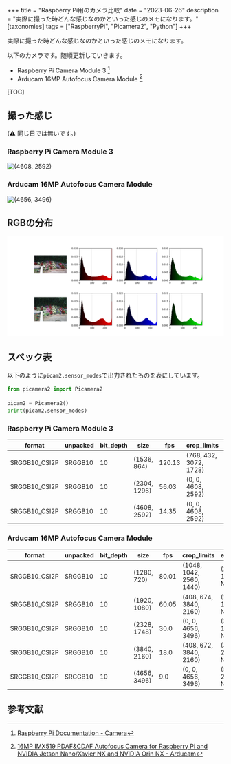 +++
title = "Raspberry Pi用のカメラ比較"
date = "2023-06-26"
description = "実際に撮った時どんな感じなのかといった感じのメモになります。"
[taxonomies]
tags = ["RaspberryPi", "Picamera2", "Python"]
+++

実際に撮った時どんな感じなのかといった感じのメモになります。

以下のカメラです。随順更新していきます。

* Raspberry Pi  Camera Module 3 [^0]
* Arducam 16MP Autofocus Camera Module [^1]

[TOC]

## 撮った感じ

(⚠️ 同じ日では無いです。)

### Raspberry Pi  Camera Module 3 

![(4608, 2592)](/image/016/20230618113301_EjnWFG8x.png)

### Arducam 16MP Autofocus Camera Module 

![(4656, 3496)](/image/016/20230624160317_lEUU7xgn.png)

## RGBの分布

![分布図](/image/016/color_rgb.png)

## スペック表

以下のように`picam2.sensor_modes`で出力されたものを表にしています。

```python
from picamera2 import Picamera2

picam2 = Picamera2()
print(picam2.sensor_modes)
```

### Raspberry Pi  Camera Module 3 

| format | unpacked | bit_depth | size | fps | crop_limits | exposure_limits |
| ------ | -------- | --------- | ---- | --- | ----------- | --------------- |
| SRGGB10_CSI2P | SRGGB10 | 10 | (1536, 864) | 120.13 | (768, 432, 3072, 1728) | (9, 77193582, None) |
| SRGGB10_CSI2P | SRGGB10 | 10 | (2304, 1296) | 56.03 | (0, 0, 4608, 2592) | (13, 112015443, None) |
| SRGGB10_CSI2P | SRGGB10 | 10 | (4608, 2592) | 14.35 | (0, 0, 4608, 2592) | (26, 220417486, None) |

### Arducam 16MP Autofocus Camera Module 

| format | unpacked | bit_depth | size | fps | crop_limits | exposure_limits |
| ------ | -------- | --------- | ---- | --- | ----------- | --------------- |
| SRGGB10_CSI2P | SRGGB10 | 10 | (1280, 720) | 80.01 | (1048, 1042, 2560, 1440) | (287, 120729139, None) |
| SRGGB10_CSI2P | SRGGB10 | 10 | (1920, 1080) | 60.05 | (408, 674, 3840, 2160) | (282, 118430097, None) |
| SRGGB10_CSI2P | SRGGB10 | 10 | (2328, 1748) | 30.0 | (0, 0, 4656, 3496) | (305, 127960311, None) |
| SRGGB10_CSI2P | SRGGB10 | 10 | (3840, 2160) | 18.0 | (408, 672, 3840, 2160) | (491, 206049113, None) |
| SRGGB10_CSI2P | SRGGB10 | 10 | (4656, 3496) | 9.0 | (0, 0, 4656, 3496) | (592, 248567756, None) |

## 参考文献

[^0]: [Raspberry Pi Documentation - Camera](https://www.raspberrypi.com/documentation/accessories/camera.html)

[^1]: [16MP IMX519 PDAF&amp;CDAF Autofocus Camera for Raspberry Pi and NVIDIA Jetson Nano/Xavier NX and NVIDIA Orin NX - Arducam](https://www.arducam.com/product/imx519-autofocus-camera-module-for-raspberry-pi-arducam-b0371/)